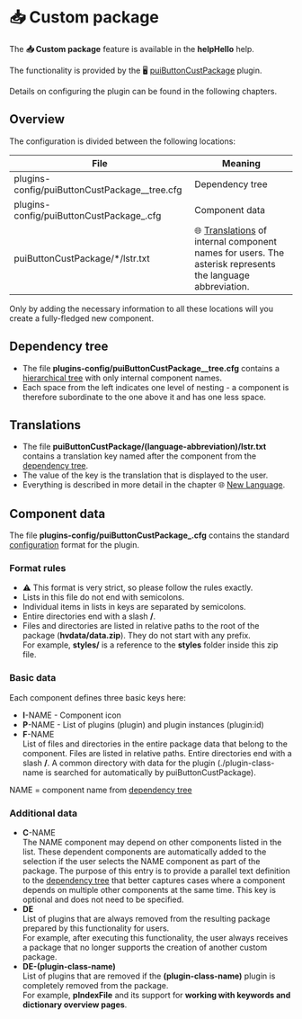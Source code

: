 # 📥 Custom package

The **📥 Custom package** feature is available in the **helpHello** help.

The functionality is provided by the 🖥️ [puiButtonCustPackage][puiButtonCustPackage] plugin.

Details on configuring the plugin can be found in the following chapters.

## Overview

The configuration is divided between the following locations:

| File | Meaning |
| --- | --- |
| plugins-config/puiButtonCustPackage__tree.cfg | Dependency tree |
| plugins-config/puiButtonCustPackage_.cfg | Component data |
| puiButtonCustPackage/*/lstr.txt | 🌐 [Translations][ViewerNewLang] of internal component names for users. The asterisk represents the language abbreviation. |

Only by adding the necessary information to all these locations will you create a fully-fledged new component.

## Dependency tree

- The file **plugins-config/puiButtonCustPackage__tree.cfg** contains a [hierarchical tree][treedata] with only internal component names.
- Each space from the left indicates one level of nesting - a component is therefore subordinate to the one above it and has one less space.

## Translations

- The file **puiButtonCustPackage/(language-abbreviation)/lstr.txt** contains a translation key named after the component from the [dependency tree][treedep].
- The value of the key is the translation that is displayed to the user.
- Everything is described in more detail in the chapter 🌐 [New Language][ViewerNewLang].

## Component data

The file **plugins-config/puiButtonCustPackage_.cfg** contains the standard [configuration][cfgPlug] format for the plugin.

### Format rules

- ⚠️ This format is very strict, so please follow the rules exactly.
- Lists in this file do not end with semicolons.
- Individual items in lists in keys are separated by semicolons.
- Entire directories end with a slash **/**.
- Files and directories are listed in relative paths to the root of the package (**hvdata/data.zip**). They do not start with any prefix.  
  For example, **styles/** is a reference to the **styles** folder inside this zip file.

### Basic data

Each component defines three basic keys here:

- **I**-NAME - Component icon
- **P**-NAME - List of plugins (plugin) and plugin instances (plugin:id)
- **F**-NAME  
  List of files and directories in the entire package data that belong to the component. Files are listed in relative paths. Entire directories end with a slash **/**. A common directory with data for the plugin (./plugin-class-name is searched for automatically by puiButtonCustPackage).

NAME = component name from [dependency tree][treedep]

### Additional data

- **C**-NAME  
  The NAME component may depend on other components listed in the list. These dependent components are automatically added to the selection if the user selects the NAME component as part of the package. The purpose of this entry is to provide a parallel text definition to the [dependency tree][treedep] that better captures cases where a component depends on multiple other components at the same time. This key is optional and does not need to be specified.
- **DE**  
  List of plugins that are always removed from the resulting package prepared by this functionality for users.  
  For example, after executing this functionality, the user always receives a package that no longer supports the creation of another custom package.
- **DE-(plugin-class-name)**  
  List of plugins that are removed if the **(plugin-class-name)** plugin is completely removed from the package.  
  For example, **pIndexFile** and its support for **working with keywords and dictionary overview pages**.

[puiButtonCustPackage]: :_plg:puiButtonCustPackage.md "puiButtonCustPackage"
[ViewerNewLang]: newLangViewer.md#h-3-1 "New language for Viewer"
[treedata]: ?d=hlp-aguide/Help-__.zip&p=mdata%2Ftree.lst.md "Tree structure data format"
[cfgPlug]: pluginConfig.md "Plugin configuration"
[treedep]: #h-2-1 "Dependency tree"
